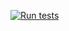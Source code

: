 [![Run tests](https://github.com/SHYAKA-Aime/my-brand-backend/actions/workflows/main.yml/badge.svg)](https://github.com/SHYAKA-Aime/my-brand-backend/actions/workflows/main.yml)